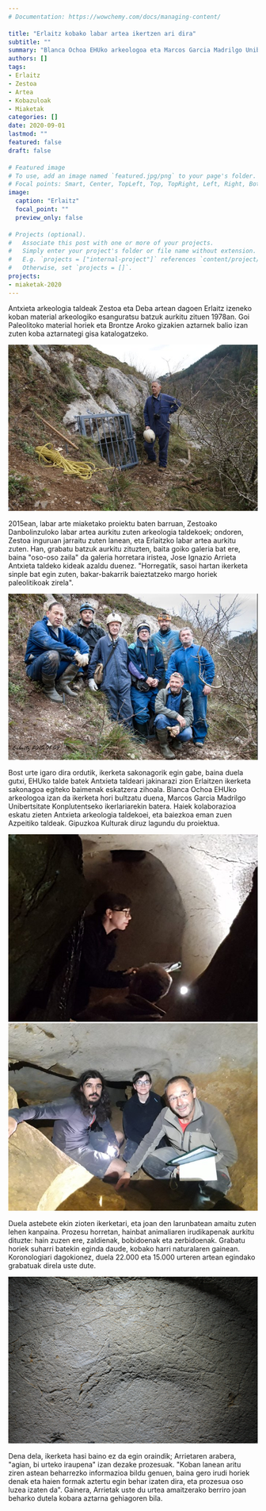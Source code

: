 ```yaml
---
# Documentation: https://wowchemy.com/docs/managing-content/

title: "Erlaitz kobako labar artea ikertzen ari dira"
subtitle: ""
summary: "Blanca Ochoa EHUko arkeologoa eta Marcos Garcia Madrilgo Unibertsitate Konplutentseko ikerlaria Erlaitzko labar artea ikertzen hasi dira, Antxieta taldearen laguntzarekin. Antxieta taldeak aurkitutako material arkeologiko batzuei esker aztarnategi gisa katalogatu zuten haitzuloa 1978an."
authors: []
tags: 
- Erlaitz
- Zestoa
- Artea
- Kobazuloak
- Miaketak
categories: []
date: 2020-09-01
lastmod: ""
featured: false
draft: false

# Featured image
# To use, add an image named `featured.jpg/png` to your page's folder.
# Focal points: Smart, Center, TopLeft, Top, TopRight, Left, Right, BottomLeft, Bottom, BottomRight.
image:
  caption: "Erlaitz"
  focal_point: ""
  preview_only: false

# Projects (optional).
#   Associate this post with one or more of your projects.
#   Simply enter your project's folder or file name without extension.
#   E.g. `projects = ["internal-project"]` references `content/project/deep-learning/index.md`.
#   Otherwise, set `projects = []`.
projects: 
- miaketak-2020
---
```


Antxieta arkeologia taldeak Zestoa eta Deba artean dagoen Erlaitz izeneko koban material arkeologiko esanguratsu batzuk aurkitu zituen 1978an. Goi Paleolitoko material horiek eta Brontze Aroko gizakien aztarnek balio izan zuten koba aztarnategi gisa katalogatzeko.

![Erlaitz](media/1.jpg)

2015ean, labar arte miaketako proiektu baten barruan, Zestoako Danbolinzuloko labar artea aurkitu zuten arkeologia taldekoek; ondoren, Zestoa inguruan jarraitu zuten lanean, eta Erlaitzko labar artea aurkitu zuten. Han, grabatu batzuk aurkitu zituzten, baita goiko galeria bat ere, baina "oso-oso zaila" da galeria horretara iristea, Jose Ignazio Arrieta Antxieta taldeko kideak azaldu duenez. "Horregatik, sasoi hartan ikerketa sinple bat egin zuten, bakar-bakarrik baieztatzeko margo horiek paleolitikoak zirela".

![Erlaitz](media/2.jpg)

Bost urte igaro dira ordutik, ikerketa sakonagorik egin gabe, baina duela gutxi, EHUko talde batek Antxieta taldeari jakinarazi zion Erlaitzen ikerketa sakonagoa egiteko baimenak eskatzera zihoala. Blanca Ochoa EHUko arkeologoa izan da ikerketa hori bultzatu duena, Marcos Garcia Madrilgo Unibertsitate Konplutentseko ikerlariarekin batera. Haiek kolaborazioa eskatu zieten Antxieta arkeologia taldekoei, eta baiezkoa eman zuen Azpeitiko taldeak. Gipuzkoa Kulturak diruz lagundu du proiektua.

![Erlaitz](media/3.jpg)
![Erlaitz](media/4.jpg)

Duela astebete ekin zioten ikerketari, eta joan den larunbatean amaitu zuten lehen kanpaina. Prozesu horretan, hainbat animaliaren irudikapenak aurkitu dituzte: hain zuzen ere, zaldienak, bobidoenak eta zerbidoenak. Grabatu horiek suharri batekin eginda daude, kobako harri naturalaren gainean. Koronologiari dagokionez, duela 22.000 eta 15.000 urteren artean egindako grabatuak direla uste dute.

![Erlaitz](media/5.jpg)

Dena dela, ikerketa hasi baino ez da egin oraindik; Arrietaren arabera, "agian, bi urteko iraupena" izan dezake prozesuak. "Koban lanean aritu ziren astean beharrezko informazioa bildu genuen, baina gero irudi horiek denak eta haien formak aztertu egin behar izaten dira, eta prozesua oso luzea izaten da". Gainera, Arrietak uste du urtea amaitzerako berriro joan beharko dutela kobara aztarna gehiagoren bila.
